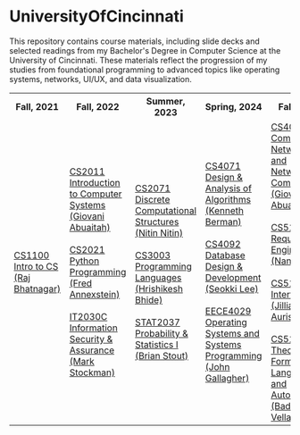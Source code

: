 # UniversityOfCincinnati

This repository contains course materials, including slide decks and selected readings from my Bachelor's Degree in Computer Science at the University of Cincinnati. These materials reflect the progression of my studies from foundational programming to advanced topics like operating systems, networks, UI/UX, and data visualization.

<table>
  <tr>
    <th>Fall, 2021</th>
    <th>Fall, 2022</th>
    <th>Summer, 2023</th>
    <th>Spring, 2024</th>
    <th>Fall, 2024</th>
    <th>Spring, 2025</th>
  </tr>
  <tr>
    <td>
      <a href="https://github.com/OwenAEdwards/UniversityOfCincinnati/tree/main/CS1100%20Intro%20to%20CS" target="_blank" rel="noopener noreferrer">CS1100 Intro to CS (Raj Bhatnagar)</a>
    </td>
    <td>
      <a href="https://github.com/OwenAEdwards/UniversityOfCincinnati/tree/main/CS2011%20Introduction%20to%20Computer%20Systems" target="_blank" rel="noopener noreferrer">CS2011 Introduction to Computer Systems (Giovani Abuaitah)</a>
      <br>
      <br>
      <a href="https://github.com/OwenAEdwards/UniversityOfCincinnati/tree/main/CS2021%20Python%20Programming" target="_blank" rel="noopener noreferrer">CS2021 Python Programming (Fred Annexstein)</a>
      <br>
      <br>
      <a href="https://github.com/OwenAEdwards/UniversityOfCincinnati/tree/main/IT2030C%20Information%20Security%20%26%20Assurance" target="_blank" rel="noopener noreferrer">IT2030C Information Security & Assurance (Mark Stockman)</a>
    </td>
    <td>
      <a href="https://github.com/OwenAEdwards/UniversityOfCincinnati/tree/main/CS2071%20Discrete%20Computational%20Structures" target="_blank" rel="noopener noreferrer">CS2071 Discrete Computational Structures (Nitin Nitin)</a>
      <br>
      <br>
      <a href="https://github.com/OwenAEdwards/UniversityOfCincinnati/tree/main/CS3003%20Programming%20Languages" target="_blank" rel="noopener noreferrer">CS3003 Programming Languages (Hrishikesh Bhide)</a>
      <br>
      <br>
      <a href="https://github.com/OwenAEdwards/UniversityOfCincinnati/tree/main/STAT2037%20Probability%20%26%20Statistics%20I" target="_blank" rel="noopener noreferrer">STAT2037 Probability & Statistics I (Brian Stout)</a>
    </td>
    <td>
      <a href="https://github.com/OwenAEdwards/UniversityOfCincinnati/tree/main/CS4071%20Design%20%26%20Analysis%20of%20Algorithms" target="_blank" rel="noopener noreferrer">CS4071 Design & Analysis of Algorithms (Kenneth Berman)</a>
      <br>
      <br>
      <a href="https://github.com/OwenAEdwards/UniversityOfCincinnati/tree/main/CS4092%20Database%20Design%20%26%20Development" target="_blank" rel="noopener noreferrer">CS4092 Database Design & Development (Seokki Lee)</a>
      <br>
      <br>
      <a href="https://github.com/OwenAEdwards/UniversityOfCincinnati/tree/main/EECE4029%20Operating%20Systems%20and%20Systems%20Programming" target="_blank" rel="noopener noreferrer">EECE4029 Operating Systems and Systems Programming (John Gallagher)</a>
    </td>
    <td>
      <a href="https://github.com/OwenAEdwards/UniversityOfCincinnati/tree/main/CS4065%20Computer%20Networks%20and%20Networked%20Computing" target="_blank" rel="noopener noreferrer">CS4065 Computer Networks and Networked Computing (Giovani Abuaitah)</a>
      <br>
      <br>
      <a href="https://github.com/OwenAEdwards/UniversityOfCincinnati/tree/main/CS5127%20Requirements%20Engineering" target="_blank" rel="noopener noreferrer">CS5127 Requirements Engineering (Nan Niu)</a>
      <br>
      <br>
      <a href="https://github.com/OwenAEdwards/UniversityOfCincinnati/tree/main/CS5167%20User%20Interface%20I" target="_blank" rel="noopener noreferrer">CS5167 User Interface I (Jillian Aurisano)</a>
      <br>
      <br>
      <a href="https://github.com/OwenAEdwards/UniversityOfCincinnati/tree/main/CS5170%20The%20Theory%20of%20Formal%20Languages%20and%20Automata" target="_blank" rel="noopener noreferrer">CS5170 The Theory of Formal Languages and Automata (Badri Vellambi)</a>
    </td>
    <td>
      <a href="https://github.com/OwenAEdwards/UniversityOfCincinnati/tree/main/CS5124%20Engineering%20Interactive%20Visual%20Interfaces%20for%20Data%20Science" target="_blank" rel="noopener noreferrer">CS5124 Engineering Interactive Visual Interfaces for Data Science (Jillian Aurisano)</a>
      <br>
      <br>
      <a href="https://github.com/OwenAEdwards/UniversityOfCincinnati/tree/main/CS5156%20Security%20Vulnerability%20Assessment" target="_blank" rel="noopener noreferrer">CS5156 Security Vulnerability Assessment (Giovani Abuaitah)</a>
    </td>
  </tr>
</table>

